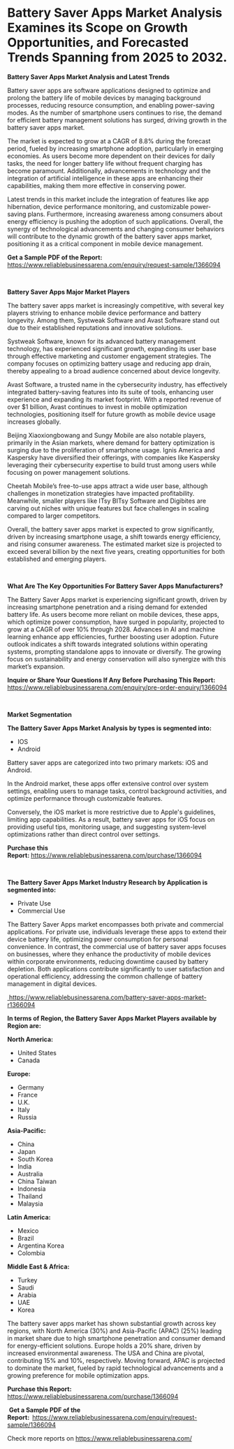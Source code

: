 <p><h1>Battery Saver Apps Market Analysis Examines its Scope on Growth Opportunities, and Forecasted Trends Spanning from 2025 to 2032.</h1></p><p><strong>Battery Saver Apps Market Analysis and Latest Trends</strong></p>
<p><p>Battery saver apps are software applications designed to optimize and prolong the battery life of mobile devices by managing background processes, reducing resource consumption, and enabling power-saving modes. As the number of smartphone users continues to rise, the demand for efficient battery management solutions has surged, driving growth in the battery saver apps market.</p><p>The market is expected to grow at a CAGR of 8.8% during the forecast period, fueled by increasing smartphone adoption, particularly in emerging economies. As users become more dependent on their devices for daily tasks, the need for longer battery life without frequent charging has become paramount. Additionally, advancements in technology and the integration of artificial intelligence in these apps are enhancing their capabilities, making them more effective in conserving power.</p><p>Latest trends in this market include the integration of features like app hibernation, device performance monitoring, and customizable power-saving plans. Furthermore, increasing awareness among consumers about energy efficiency is pushing the adoption of such applications. Overall, the synergy of technological advancements and changing consumer behaviors will contribute to the dynamic growth of the battery saver apps market, positioning it as a critical component in mobile device management.</p></p>
<p><strong>Get a Sample PDF of the Report:&nbsp;</strong> <a href="https://www.reliablebusinessarena.com/enquiry/request-sample/1366094?utm_campaign=2935&utm_medium=2&utm_source=Github&utm_content=ia&utm_term=22032025&utm_id=battery-saver-apps">https://www.reliablebusinessarena.com/enquiry/request-sample/1366094</a></p>
<p>&nbsp;</p>
<p><strong>Battery Saver Apps Major Market Players</strong></p>
<p><p>The battery saver apps market is increasingly competitive, with several key players striving to enhance mobile device performance and battery longevity. Among them, Systweak Software and Avast Software stand out due to their established reputations and innovative solutions. </p><p>Systweak Software, known for its advanced battery management technology, has experienced significant growth, expanding its user base through effective marketing and customer engagement strategies. The company focuses on optimizing battery usage and reducing app drain, thereby appealing to a broad audience concerned about device longevity.</p><p>Avast Software, a trusted name in the cybersecurity industry, has effectively integrated battery-saving features into its suite of tools, enhancing user experience and expanding its market footprint. With a reported revenue of over $1 billion, Avast continues to invest in mobile optimization technologies, positioning itself for future growth as mobile device usage increases globally.</p><p>Beijing Xiaoxiongbowang and Sungy Mobile are also notable players, primarily in the Asian markets, where demand for battery optimization is surging due to the proliferation of smartphone usage. Ignis America and Kaspersky have diversified their offerings, with companies like Kaspersky leveraging their cybersecurity expertise to build trust among users while focusing on power management solutions.</p><p>Cheetah Mobile’s free-to-use apps attract a wide user base, although challenges in monetization strategies have impacted profitability. Meanwhile, smaller players like ITsy BITsy Software and Digibites are carving out niches with unique features but face challenges in scaling compared to larger competitors.</p><p>Overall, the battery saver apps market is expected to grow significantly, driven by increasing smartphone usage, a shift towards energy efficiency, and rising consumer awareness. The estimated market size is projected to exceed several billion by the next five years, creating opportunities for both established and emerging players.</p></p>
<p>&nbsp;</p>
<p><strong>What Are The Key Opportunities For Battery Saver Apps Manufacturers?</strong></p>
<p><p>The Battery Saver Apps market is experiencing significant growth, driven by increasing smartphone penetration and a rising demand for extended battery life. As users become more reliant on mobile devices, these apps, which optimize power consumption, have surged in popularity, projected to grow at a CAGR of over 10% through 2028. Advances in AI and machine learning enhance app efficiencies, further boosting user adoption. Future outlook indicates a shift towards integrated solutions within operating systems, prompting standalone apps to innovate or diversify. The growing focus on sustainability and energy conservation will also synergize with this market’s expansion.</p></p>
<p><strong>Inquire or Share Your Questions If Any Before Purchasing This Report:</strong> <a href="https://www.reliablebusinessarena.com/enquiry/pre-order-enquiry/1366094?utm_campaign=2935&utm_medium=2&utm_source=Github&utm_content=ia&utm_term=22032025&utm_id=battery-saver-apps">https://www.reliablebusinessarena.com/enquiry/pre-order-enquiry/1366094</a></p>
<p>&nbsp;</p>
<p><strong>Market Segmentation</strong></p>
<p><strong>The Battery Saver Apps Market Analysis by types is segmented into:</strong></p>
<p><ul><li>IOS</li><li>Android</li></ul></p>
<p><p>Battery saver apps are categorized into two primary markets: iOS and Android. </p><p>In the Android market, these apps offer extensive control over system settings, enabling users to manage tasks, control background activities, and optimize performance through customizable features. </p><p>Conversely, the iOS market is more restrictive due to Apple's guidelines, limiting app capabilities. As a result, battery saver apps for iOS focus on providing useful tips, monitoring usage, and suggesting system-level optimizations rather than direct control over settings.</p></p>
<p><strong>Purchase this Report:&nbsp;</strong><a href="https://www.reliablebusinessarena.com/purchase/1366094?utm_campaign=2935&utm_medium=2&utm_source=Github&utm_content=ia&utm_term=22032025&utm_id=battery-saver-apps">https://www.reliablebusinessarena.com/purchase/1366094</a></p>
<p>&nbsp;</p>
<p><strong>The Battery Saver Apps Market Industry Research by Application is segmented into:</strong></p>
<p><ul><li>Private Use</li><li>Commercial Use</li></ul></p>
<p><p>The Battery Saver Apps market encompasses both private and commercial applications. For private use, individuals leverage these apps to extend their device battery life, optimizing power consumption for personal convenience. In contrast, the commercial use of battery saver apps focuses on businesses, where they enhance the productivity of mobile devices within corporate environments, reducing downtime caused by battery depletion. Both applications contribute significantly to user satisfaction and operational efficiency, addressing the common challenge of battery management in digital devices.</p></p>
<p><a href="https://www.reliablebusinessarena.com/battery-saver-apps-market-r1366094?utm_campaign=2935&utm_medium=2&utm_source=Github&utm_content=ia&utm_term=22032025&utm_id=battery-saver-apps">&nbsp;https://www.reliablebusinessarena.com/battery-saver-apps-market-r1366094</a></p>
<p><strong>In terms of Region, the Battery Saver Apps Market Players available by Region are:</strong></p>
<p>
    <p> <strong> North America: </strong>
        <ul>
            <li>United States</li>
            <li>Canada</li>
        </ul>
        </p> 
    <p> <strong> Europe: </strong>
        <ul>
            <li>Germany</li>
            <li>France</li>
            <li>U.K.</li>
            <li>Italy</li>
            <li>Russia</li>
        </ul>
        </p> 
    <p> <strong> Asia-Pacific: </strong>
        <ul>
            <li>China</li>
            <li>Japan</li>
            <li>South Korea</li>
            <li>India</li>
            <li>Australia</li>
            <li>China Taiwan</li>
            <li>Indonesia</li>
            <li>Thailand</li>
            <li>Malaysia</li>
        </ul>
        </p> 
    <p> <strong> Latin America: </strong>
        <ul>
            <li>Mexico</li>
            <li>Brazil</li>
            <li>Argentina Korea</li>
            <li>Colombia</li>
        </ul>
        </p> 
    <p> <strong> Middle East & Africa: </strong>
        <ul>
            <li>Turkey</li>
            <li>Saudi</li>
            <li>Arabia</li>
            <li>UAE</li>
            <li>Korea</li>
        </ul>
    </p>
    </p>
<p><p>The battery saver apps market has shown substantial growth across key regions, with North America (30%) and Asia-Pacific (APAC) (25%) leading in market share due to high smartphone penetration and consumer demand for energy-efficient solutions. Europe holds a 20% share, driven by increased environmental awareness. The USA and China are pivotal, contributing 15% and 10%, respectively. Moving forward, APAC is projected to dominate the market, fueled by rapid technological advancements and a growing preference for mobile optimization apps.</p></p>
<p><strong>Purchase this Report: </strong><a href="https://www.reliablebusinessarena.com/purchase/1366094?utm_campaign=2935&utm_medium=2&utm_source=Github&utm_content=ia&utm_term=22032025&utm_id=battery-saver-apps">https://www.reliablebusinessarena.com/purchase/1366094</a></p>
<p>&nbsp;<strong>Get a Sample PDF of the Report:&nbsp;&nbsp;</strong><a href="https://www.reliablebusinessarena.com/enquiry/request-sample/1366094?utm_campaign=2935&utm_medium=2&utm_source=Github&utm_content=ia&utm_term=22032025&utm_id=battery-saver-apps">https://www.reliablebusinessarena.com/enquiry/request-sample/1366094</a></p>
<p><strong></strong></p>
<p>Check more reports on <a href="https://www.reliablebusinessarena.com/?utm_campaign=2935&utm_medium=2&utm_source=Github&utm_content=ia&utm_term=22032025&utm_id=battery-saver-apps">https://www.reliablebusinessarena.com/</a></p>